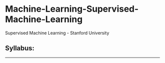 # Machine-Learning-Supervised-Machine-Learning
Supervised Machine Learning - Stanford University

## Syllabus:
-----------------------------------------

